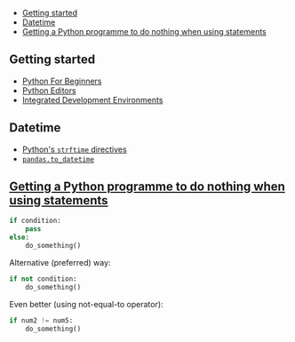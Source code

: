 - [Getting started](#getting-started)
- [Datetime](#datetime)
- [Getting a Python programme to do nothing when using statements](#getting-a-python-programme-to-do-nothing-when-using-statements)

## Getting started

- [Python For Beginners](https://www.python.org/about/gettingstarted/)
- [Python Editors](https://wiki.python.org/moin/PythonEditors)
- [Integrated Development Environments](https://wiki.python.org/moin/IntegratedDevelopmentEnvironments)

## Datetime

- [Python's `strftime` directives](https://strftime.org/)
- [`pandas.to_datetime`](https://pandas.pydata.org/pandas-docs/stable/reference/api/pandas.to_datetime.html)

## [Getting a Python programme to do nothing when using statements](https://stackoverflow.com/a/19632742)

```py
if condition:
    pass
else:
    do_something()
```

Alternative (preferred) way:

```py
if not condition:
    do_something()
```

Even better (using not-equal-to operator):

```py
if num2 != num5:
    do_something()
```
